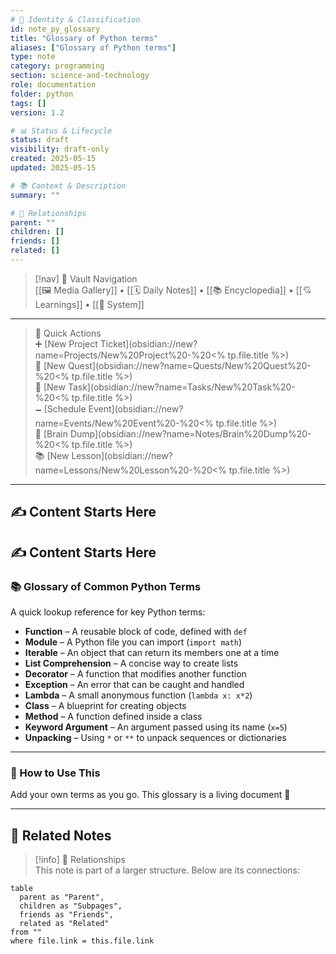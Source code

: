 ```yaml
---
# 📄 Identity & Classification
id: note_py_glossary
title: "Glossary of Python terms"
aliases: ["Glossary of Python terms"]
type: note
category: programming
section: science-and-technology
role: documentation
folder: python
tags: []
version: 1.2

# 📊 Status & Lifecycle
status: draft
visibility: draft-only
created: 2025-05-15
updated: 2025-05-15

# 📚 Context & Description
summary: ""

# 🧱 Relationships
parent: ""
children: []
friends: []
related: []
---
```



> [!nav] 🧱 Vault Navigation  
> [[🖼 Media Gallery]] • [[🗓 Daily Notes]] • [[📚 Encyclopedia]] • [[💘 Learnings]] • [[🧠 System]]

---

> 🌛 Quick Actions  
> ➕ [New Project Ticket](obsidian://new?name=Projects/New%20Project%20-%20<% tp.file.title %>)  
> 🌹 [New Quest](obsidian://new?name=Quests/New%20Quest%20-%20<% tp.file.title %>)  
> 🎯 [New Task](obsidian://new?name=Tasks/New%20Task%20-%20<% tp.file.title %>)  
> 🗕 [Schedule Event](obsidian://new?name=Events/New%20Event%20-%20<% tp.file.title %>)  
> 📝 [Brain Dump](obsidian://new?name=Notes/Brain%20Dump%20-%20<% tp.file.title %>)  
> 📚 [New Lesson](obsidian://new?name=Lessons/New%20Lesson%20-%20<% tp.file.title %>)

---

## ✍️ Content Starts Here

## ✍️ Content Starts Here

### 📚 Glossary of Common Python Terms

A quick lookup reference for key Python terms:

- **Function** – A reusable block of code, defined with `def`
- **Module** – A Python file you can import (`import math`)
- **Iterable** – An object that can return its members one at a time
- **List Comprehension** – A concise way to create lists
- **Decorator** – A function that modifies another function
- **Exception** – An error that can be caught and handled
- **Lambda** – A small anonymous function (`lambda x: x*2`)
- **Class** – A blueprint for creating objects
- **Method** – A function defined inside a class
- **Keyword Argument** – An argument passed using its name (`x=5`)
- **Unpacking** – Using `*` or `**` to unpack sequences or dictionaries

---

### 🧠 How to Use This

Add your own terms as you go. This glossary is a living document 🧬


---

## 🔗 Related Notes

> [!info] 🧠 Relationships  
> This note is part of a larger structure. Below are its connections:

```dataview
table
  parent as "Parent",
  children as "Subpages",
  friends as "Friends",
  related as "Related"
from ""
where file.link = this.file.link
```
